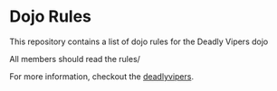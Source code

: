 Dojo Rules
==========

This repository contains a list of dojo rules for the Deadly Vipers dojo

All members should read the rules/

For more information, checkout the [deadlyvipers](https://github.com/deadlyvipers).
